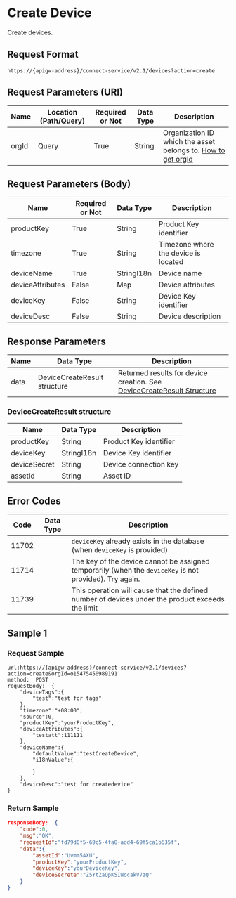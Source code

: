 # Create Device



Create devices.

## Request Format

```
https://{apigw-address}/connect-service/v2.1/devices?action=create
```

## Request Parameters (URI)

| Name | Location (Path/Query) | Required or Not | Data Type | Description |
|---------------|------------------|----------|-----------|--------------|
| orgId         | Query            | True     | String    | Organization ID which the asset belongs to. [How to get orgId](/docs/api/en/latest/api_faqs#how-to-get-organization-id-orgid-orgid)                |


## Request Parameters (Body)

| Name | Required or Not | Data Type | Description |
|----------------|---------------|--------------------------|---|
|productKey    | True          | String       | Product Key identifier     |
|timezone | True          | String         | Timezone where the device is located     |
| deviceName | True          | StringI18n | Device name         |
| deviceAttributes | False         | Map       | Device attributes         |
| deviceKey   | False         | String    | Device Key identifier         |
| deviceDesc  | False         | String    | Device description     |




## Response Parameters

| Name | Data Type | Description |
|-------------|-------------------|-----------------------------|
| data |    DeviceCreateResult structure        | Returned results for device creation. See [DeviceCreateResult Structure](/docs/api/en/latest/connect/create_device.html#id3) |


### DeviceCreateResult structure

| Name | Data Type | Description |
|------------------|-----------------------|----------------------------|
| productKey       | String                            | Product Key identifier                                                               |
| deviceKey       | StringI18n                        | Device Key identifier                                                                  |
| deviceSecret     | String                            | Device connection key                                                             |
| assetId  | String         |Asset ID|


## Error Codes

| Code| Data Type | Description |
|-----------|----------------|----------------------|
| 11702 |                | `deviceKey` already exists in the database (when `deviceKey` is provided)        |
| 11714 |                | The key of the device cannot be assigned temporarily (when the `deviceKey` is not provided). Try again. |
| 11739 |                | This operation will cause that the defined number of devices under the product exceeds the limit |




## Sample 1

### Request Sample

```
url:https://{apigw-address}/connect-service/v2.1/devices?action=create&orgId=o15475450989191
method:  POST
requestBody:  {
    "deviceTags":{
        "test":"test for tags"
    },
    "timezone":"+08:00",
    "source":0,
    "productKey":"yourProductKey",
    "deviceAttributes":{
        "testatt":111111
    },
    "deviceName":{
        "defaultValue":"testCreateDevice",
        "i18nValue":{

        }
    },
    "deviceDesc":"test for createdevice"
}
```

### Return Sample

```json
responseBody:  {
    "code":0,
    "msg":"OK",
    "requestId":"fd79d0f5-69c5-4fa8-add4-69f5ca1b635f",
    "data":{
        "assetId":"Uvmm5AXU",
        "productKey":"yourProductKey",
        "deviceKey":"yourDeviceKey",
        "deviceSecrete":"Z5YtZaQpK5IWocakV7zQ"
    }
}
```

